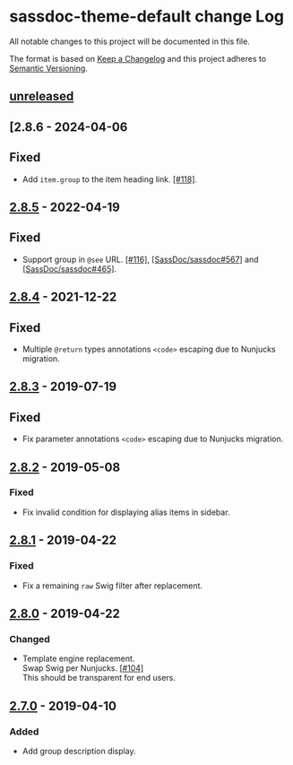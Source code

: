 # sassdoc-theme-default change Log

All notable changes to this project will be documented in this file.

The format is based on [Keep a Changelog](http://keepachangelog.com/)
and this project adheres to [Semantic Versioning](http://semver.org/).

## [unreleased]

## [2.8.6 - 2024-04-06
## Fixed
  *  Add `item.group` to the item heading link.
   [[#118]](https://github.com/SassDoc/sassdoc-theme-default/pull/118).

## [2.8.5] - 2022-04-19
## Fixed
  * Support group in `@see` URL. [[#116]](https://github.com/SassDoc/sassdoc-theme-default/pull/116),
    [[SassDoc/sassdoc#567]](https://github.com/SassDoc/sassdoc/pull/567) and
    [[SassDoc/sassdoc#465]](https://github.com/SassDoc/sassdoc/pull/465).

## [2.8.4] - 2021-12-22
## Fixed
  * Multiple `@return` types annotations `<code>` escaping due to Nunjucks migration.

## [2.8.3] - 2019-07-19
## Fixed
  * Fix parameter annotations `<code>` escaping due to Nunjucks migration.

## [2.8.2] - 2019-05-08
### Fixed
  * Fix invalid condition for displaying alias items in sidebar.

## [2.8.1] - 2019-04-22
### Fixed
  * Fix a remaining `raw` Swig filter after replacement.

## [2.8.0] - 2019-04-22
### Changed
  * Template engine replacement.  
    Swap Swig per Nunjucks. [[#104]](https://github.com/SassDoc/sassdoc-theme-default/pull/104)  
    This should be transparent for end users.

## [2.7.0] - 2019-04-10
### Added
  * Add group description display.

[Unreleased]: https://github.com/sassdoc/sassdoc-theme-default/compare/2.8.5...HEAD
[2.8.5]: https://github.com/sassdoc/sassdoc-theme-default/tags/2.8.5
[2.8.4]: https://github.com/sassdoc/sassdoc-theme-default/tags/2.8.4
[2.8.3]: https://github.com/sassdoc/sassdoc-theme-default/tags/2.8.3
[2.8.2]: https://github.com/sassdoc/sassdoc-theme-default/tags/2.8.2
[2.8.1]: https://github.com/sassdoc/sassdoc-theme-default/tags/2.8.1
[2.8.0]: https://github.com/sassdoc/sassdoc-theme-default/tags/2.8.0
[2.7.0]: https://github.com/sassdoc/sassdoc-theme-default/tags/2.7.0
[2.6.4]: https://github.com/sassdoc/sassdoc-theme-default/tags/2.6.4
